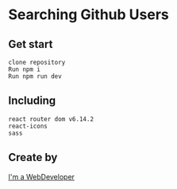 # Searching Github Users

## Get start

    clone repository
    Run npm i
    Run npm run dev

## Including

    react router dom v6.14.2
    react-icons
    sass

## Create by

[I'm a WebDeveloper](https://www.ella-rotari.com)
